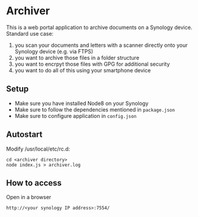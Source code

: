 # Archiver
This is a web portal application to archive documents on a Synology device. Standard use case:
1. you scan your documents and letters with a scanner directly onto your Synology device (e.g. via FTPS)
2. you want to archive those files in a folder structure
3. you want to encrpyt those files with GPG for additional security
4. you want to do all of this using your smartphone device

## Setup
* Make sure you have installed Node8 on your Synology
* Make sure to follow the dependencies mentioned in ``package.json``
* Make sure to configure application in ``config.json``

## Autostart
Modify /usr/local/etc/rc.d:
```
cd <archiver directory>
node index.js > archiver.log
```

## How to access
Open in a browser
```
http://<your synology IP address>:7554/
```
